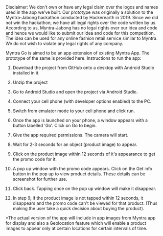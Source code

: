 Disclaimer: We don't own or have any legal claim over the logos and names used in the app we've built. Our prototype was originally a solution to the Myntra-Jabong hackathon conducted by Hackerearth in 2019. Since we did not win the hackathon, we have all legal rights over the code written by us. According to us, Myntra-Jabong has no legal rights over our idea and code and hence we would like to submit our idea and code for this competition. The idea can be used for any online fashion retail service similar to Myntra. We do not wish to violate any legal rights of any company.

Myntra Go is aimed to be an app extension of existing Myntra App. The prototype of the same is provided here. Instructions to run the app:

1. Download the project from GitHub onto a desktop with Android Studio installed in it. 
2. Unzip the project 
3. Go to Android Studio and open the project via Android Studio. 
4. Connect your cell phone (with developer options enabled) to the PC. 
5. Switch from emulator mode to your cell phone and click run. 
6. Once the app is launched on your phone, a window appears with a button labelled 'Go'. Click on Go to begin. 
7. Give the app required permissions. The camera will start. 
8. Wait for 2-3 seconds for an object (product image) to appear. 
9. Click on the product image within 12 seconds of it's appearance to get the promo code for it. 
10. A pop up window with the promo code appears. Click on the Get info button in the pop up to view product details. These details can be screenshot for further use. 
11. Click back. Tapping once on the pop up window will make it disappear. 

12. In step 9, if the product image is not tapped within 12 seconds, it disappears and the promo code can't be viewed for that product. (Thus making the user take a quick decision about buying the product).

*The actual version of the app will include in app images from Myntra app for display and also a Geolocation feature which will enable a product images to appear only at certain locations for certain intervals of time.
